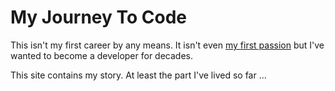 # My Journey To Code

This isn't my first career by any means. It isn't even [my first passion](https://pauljacobson.me/2015/02/15/returning-14-year-old-career/) but I've wanted to become a developer for decades.

This site contains my story. At least the part I've lived so far ...